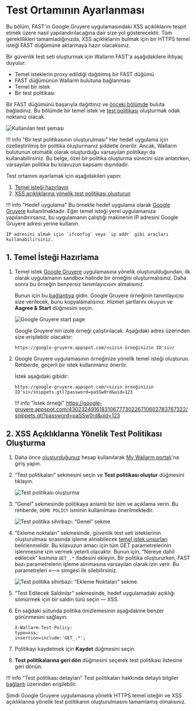 [img-test-scheme]:                  ../../images/fast/qsg/en/test-preparation/12-qsg-fast-test-prep-scheme.png
[img-google-gruyere-startpage]:     ../../images/fast/qsg/common/test-preparation/13-qsg-fast-test-prep-gruyere.png
[img-policy-screen]:                ../../images/fast/qsg/common/test-preparation/14-qsg-fast-test-prep-policy-screen.png
[img-wizard-general]:               ../../images/fast/qsg/common/test-preparation/15-qsg-fast-test-prep-policy-wizard-general.png
[img-wizard-insertion-points]:      ../../images/fast/qsg/common/test-preparation/16-qsg-fast-test-prep-policy-wizard-ins-points.png

[link-previous-chapter]:            deployment.md
[link-https-google-gruyere]:        https://google-gruyere.appspot.com
[link-https-google-gruyere-start]:  https://google-gruyere.appspot.com/start
[link-wl-console]:                  https://us1.my.wallarm.com

[doc-policy-in-detail]:             ../operations/test-policy/overview.md

[gl-element]:                       ../TERMS-GLOSSARY.md#baseline-request-element
[gl-testpolicy]:                    ../TERMS-GLOSSARY.md#test-policy

[anchor1]:  #1-prepare-the-baseline-request                       
[anchor2]:  #2-create-a-test-policy-targeted-at-xss-vulnerabilities
    
    
# Test Ortamının Ayarlanması

Bu bölüm, FAST'ın Google Gruyere uygulamasındaki XSS açıklıklarını tespit etmek üzere nasıl yapılandırılacağına dair size yol gösterecektir. Tüm gereklilikleri tamamladığınızda, XSS açıklıklarını bulmak için bir HTTPS temel isteği FAST düğümüne aktarmaya hazır olacaksınız.

Bir güvenlik test seti oluşturmak için Wallarm FAST'a aşağıdakilere ihtiyaç duyulur:
* Temel isteklerin proxy edildiği dağıtılmış bir FAST düğümü
* FAST düğümünün Wallarm bulutuna bağlanması 
* Temel bir istek
* Bir test politikası

Bir FAST düğümünü başarıyla dağıttınız ve [önceki bölümde][link-previous-chapter] buluta bağladınız. Bu bölümde bir temel istek ve [test politikası][gl-testpolicy] oluşturmak odak noktanız olacak.

![Kullanılan test şeması][img-test-scheme]

!!! info "Bir test politikasının oluşturulması"
    Her hedef uygulama için özelleştirilmiş bir politika oluşturmanız şiddetle önerilir. Ancak, Wallarm bulutunun otomatik olarak oluşturduğu varsayılan politikayı da kullanabilirsiniz. Bu belge, özel bir politika oluşturma sürecini size anlatırken, varsayılan politika bu kılavuzun kapsamı dışındadır.
    
Test ortamını ayarlamak için aşağıdakileri yapın:

1.  [Temel isteği hazırlayın][anchor1]
2.  [XSS açıklıklarına yönelik test politikası oluşturun][anchor2]
    
!!! info "Hedef uygulama"
    Bu örnekte hedef uygulama olarak [Google Gruyere][link-https-google-gruyere] kullanılmaktadır. Eğer temel isteği yerel uygulamanıza yapılandırırsanız, bu uygulamanın çalıştığı makinenin IP adresini Google Gruyere adresi yerine kullanın.
    
    IP adresini almak için `ifconfig` veya `ip addr` gibi araçları kullanabilirsiniz.
        
##  1.  Temel İsteği Hazırlama

1.  Temel istek [Google Gruyere][link-https-google-gruyere] uygulamasına yönelik oluşturulduğundan, ilk olarak uygulamanın sandbox halinde bir örneğini oluşturmalısınız. Daha sonra bu örneğin benzersiz tanımlayıcısını almalısınız.
    
    Bunun için bu [bağlantıya][link-https-google-gruyere-start] gidin. Google Gruyere örneğinin tanımlayıcısı size verilecek, bunu kopyalamalısınız. Hizmet şartlarını okuyun ve **Aagree & Start** düğmesini seçin.
    
    ![Google Gruyere start page][img-google-gruyere-startpage]

    Google Gruyere'nin izole örneği çalıştırılacak. Aşağıdaki adres üzerinden size erişilebilir olacaktır:
    
    `https://google-gruyere.appspot.com/<sizin örneğinizin ID'si>/`

2.  Google Gruyere uygulamasının örneğinize yönelik temel isteği oluşturun. Rehberde, geçerli bir istek kullanmanız önerilir.

    İstek aşağıdaki gibidir:

    ```
    https://google-gruyere.appspot.com/<sizin örneğinizin ID'si>/snippets.gtl?password=paSSw0rd&uid=123
    ```

    !!! info "İstek örneği"
        <https://google-gruyere.appspot.com/430232491618310677730226710602783767322/snippets.gtl?password=paSSw0rd&uid=123>
    
##  2.  XSS Açıklıklarına Yönelik Test Politikası Oluşturma

1.  Daha önce [oluşturduğunuz][link-previous-chapter] hesap kullanılarak [My Wallarm portalı][link-wl-console]'na giriş yapın.

2.  “Test politikaları” sekmesini seçin ve **Test politikası oluştur** düğmesini tıklayın.

    ![Test politikası oluşturma][img-policy-screen]

3.  “Genel” sekmesinde politikaya anlamlı bir isim ve açıklama verin. Bu rehberde, `DEMO POLICY` isminin kullanılması önerilmektedir. 

    ![Test politika sihirbazı: “Genel” sekme][img-wizard-general]

4.  “Ekleme noktaları” sekmesinde, güvenlik test seti isteklerinin oluşturulması sırasında işleme alınabilecek [temel istek unsurları][gl-element] belirlenmelidir. Bu kılavuzun amacı için tüm GET parametrelerinin işlenmesine izin vermek yeterli olacaktır. Bunun için, “Nereye dahil edilecek” kısmına `GET_.*` ifadesini ekleyin. Bir politika oluştururken, FAST bazı parametrelerin işleme alınmasına varsayılan olarak izin verir. Bu parametreleri «—» simgesi ile silebilirsiniz.

    ![Test politika sihirbazı: “Ekleme Noktaları” sekme.][img-wizard-insertion-points]

5.  “Test Edilecek Saldırılar” sekmesinde, hedef uygulamadaki açıklığı sömürmek için bir saldırı türü seçin — XSS.

6.  En sağdaki sütunda politika önizlemesinin aşağıdakine benzer görünmesini sağlayın:

    ```
    X-Wallarm-Test-Policy: 
    type=xss; 
    insertion=include:'GET_.*'; 
    ```

7.  Politikayı kaydetmek için  **Kaydet** düğmesini seçin.

8.  **Test politikalarına geri dön** düğmesini seçerek test politikası listesine geri dönün.
    
    
!!! info "Test politikası detayları"
    Test politikaları hakkında detaylı bilgiler [bağlantı][doc-policy-in-detail] üzerinden erişilebilir.

Şimdi Google Gruyere uygulamasına yönelik HTTPS temel isteğin ve XSS açıklıklarına yönelik test politikanın oluşturulmasını tamamlamış olmalısınız.